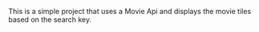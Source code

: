 This is a simple project that uses a Movie Api and displays the movie tiles based on the search key.


